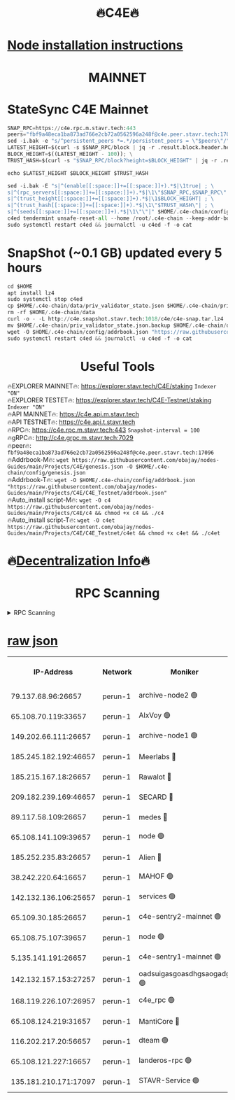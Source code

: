 <h1 align="center"> 🔥C4E🔥</h1>

[Node installation instructions](https://github.com/obajay/nodes-Guides/tree/main/Projects/C4E)
=

<h1 align="center"> MAINNET</h1>

# StateSync C4E Mainnet
```python
SNAP_RPC=https://c4e.rpc.m.stavr.tech:443
peers="fbf9a48eca1ba873ad766e2cb72a0562596a248f@c4e.peer.stavr.tech:17096"
sed -i.bak -e "s/^persistent_peers *=.*/persistent_peers = \"$peers\"/" $HOME/.c4e-chain/config/config.toml
LATEST_HEIGHT=$(curl -s $SNAP_RPC/block | jq -r .result.block.header.height); \
BLOCK_HEIGHT=$((LATEST_HEIGHT - 100)); \
TRUST_HASH=$(curl -s "$SNAP_RPC/block?height=$BLOCK_HEIGHT" | jq -r .result.block_id.hash)

echo $LATEST_HEIGHT $BLOCK_HEIGHT $TRUST_HASH

sed -i.bak -E "s|^(enable[[:space:]]+=[[:space:]]+).*$|\1true| ; \
s|^(rpc_servers[[:space:]]+=[[:space:]]+).*$|\1\"$SNAP_RPC,$SNAP_RPC\"| ; \
s|^(trust_height[[:space:]]+=[[:space:]]+).*$|\1$BLOCK_HEIGHT| ; \
s|^(trust_hash[[:space:]]+=[[:space:]]+).*$|\1\"$TRUST_HASH\"| ; \
s|^(seeds[[:space:]]+=[[:space:]]+).*$|\1\"\"|" $HOME/.c4e-chain/config/config.toml
c4ed tendermint unsafe-reset-all --home /root/.c4e-chain --keep-addr-book
sudo systemctl restart c4ed && journalctl -u c4ed -f -o cat
```
# SnapShot (~0.1 GB) updated every 5 hours
```python
cd $HOME
apt install lz4
sudo systemctl stop c4ed
cp $HOME/.c4e-chain/data/priv_validator_state.json $HOME/.c4e-chain/priv_validator_state.json.backup
rm -rf $HOME/.c4e-chain/data
curl -o - -L http://c4e.snapshot.stavr.tech:1018/c4e/c4e-snap.tar.lz4 | lz4 -c -d - | tar -x -C $HOME/.c4e-chain --strip-components 2
mv $HOME/.c4e-chain/priv_validator_state.json.backup $HOME/.c4e-chain/data/priv_validator_state.json
wget -O $HOME/.c4e-chain/config/addrbook.json "https://raw.githubusercontent.com/obajay/nodes-Guides/main/Projects/C4E/addrbook.json"
sudo systemctl restart c4ed && journalctl -u c4ed -f -o cat
```
 <h1 align="center"> Useful Tools</h1>

🔥EXPLORER MAINNET🔥:  https://explorer.stavr.tech/C4E/staking            `Indexer "ON"` \
🔥EXPLORER TESTET🔥:   https://explorer.stavr.tech/C4E-Testnet/staking     `Indexer "ON"` \
🔥API MAINNET🔥:       https://c4e.api.m.stavr.tech \
🔥API TESTNET🔥:       https://c4e.api.t.stavr.tech \
🔥RPC🔥:               https://c4e.rpc.m.stavr.tech:443                  `Snapshot-interval = 100` \
🔥gRPC🔥:              http://c4e.grpc.m.stavr.tech:7029 \
🔥peer🔥:              `fbf9a48eca1ba873ad766e2cb72a0562596a248f@c4e.peer.stavr.tech:17096` \
🔥Addrbook-M🔥:    ```wget https://raw.githubusercontent.com/obajay/nodes-Guides/main/Projects/C4E/genesis.json -O $HOME/.c4e-chain/config/genesis.json``` \
🔥Addrbook-T🔥:    ```wget -O $HOME/.c4e-chain/config/addrbook.json "https://raw.githubusercontent.com/obajay/nodes-Guides/main/Projects/C4E/C4E_Testnet/addrbook.json"``` \
🔥Auto_install script-M🔥: ```wget -O c4 https://raw.githubusercontent.com/obajay/nodes-Guides/main/Projects/C4E/c4 && chmod +x c4 && ./c4``` \
🔥Auto_install script-T🔥: ```wget -O c4et https://raw.githubusercontent.com/obajay/nodes-Guides/main/Projects/C4E/C4E_Testnet/c4et && chmod +x c4et && ./c4et```

🔥[Decentralization Info](https://github.com/obajay/StateSync-snapshots/tree/main/Projects/C4E/Decentralization)🔥
=

<h1 align="center"> RPC Scanning</h1>

<details>
<summary>RPC Scanning</summary>

<h2 align="center"> We scan nodes in real time every 4 hours. And we provide the final result of RPC endpoints.
We cannot influence the operation of these nodes in any way. </h2>


```python
If Voting Power is higher than 0 --> then the Node is a validator of the network and may be subject to attack and be a potential threat to the chain.
```
```python
We marked such validators with a red symbol
```

</details>

[raw json](https://rpc-check.c4e.stavr.tech/c4e/rpc-c4e-result.json)
=



<table><tr><th>IP-Address</th><th>Network</th><th>Moniker</th><th>Latest Block Height</th><th>Earliest Block Height</th><th>Catching Up</th><th>Tx Index</th><th>Voting Power</th><th>Scan Time</th></tr><tr><td>79.137.68.96:26657</td><td>perun-1</td><td>archive-node2 🟢</td><td>7677175</td><td>1</td><td>False</td><td>on</td><td>0</td><td>2024-03-21T07:29:40.986182509UTC</td></tr><tr><td>65.108.70.119:33657</td><td>perun-1</td><td>AlxVoy 🟢</td><td>7677572</td><td>1</td><td>False</td><td>on</td><td>0</td><td>2024-03-21T07:29:52.392360088UTC</td></tr><tr><td>149.202.66.111:26657</td><td>perun-1</td><td>archive-node1 🟢</td><td>7677575</td><td>1</td><td>False</td><td>on</td><td>0</td><td>2024-03-21T07:30:08.642110502UTC</td></tr><tr><td>185.245.182.192:46657</td><td>perun-1</td><td>Meerlabs 🔴</td><td>7677576</td><td>1051501</td><td>False</td><td>on</td><td>344615</td><td>2024-03-21T07:30:13.691355042UTC</td></tr><tr><td>185.215.167.18:26657</td><td>perun-1</td><td>Rawalot 🔴</td><td>7677578</td><td>1090501</td><td>False</td><td>on</td><td>450091</td><td>2024-03-21T07:30:24.542775691UTC</td></tr><tr><td>209.182.239.169:46657</td><td>perun-1</td><td>SECARD 🔴</td><td>7677574</td><td>2616101</td><td>False</td><td>off</td><td>749308</td><td>2024-03-21T07:30:03.987935433UTC</td></tr><tr><td>89.117.58.109:26657</td><td>perun-1</td><td>medes 🔴</td><td>7677577</td><td>2826001</td><td>False</td><td>off</td><td>891025</td><td>2024-03-21T07:30:20.160427978UTC</td></tr><tr><td>65.108.141.109:39657</td><td>perun-1</td><td>node 🟢</td><td>7677571</td><td>5303301</td><td>False</td><td>on</td><td>0</td><td>2024-03-21T07:29:43.355046159UTC</td></tr><tr><td>185.252.235.83:26657</td><td>perun-1</td><td>Alien 🔴</td><td>7677575</td><td>6502501</td><td>False</td><td>on</td><td>648215</td><td>2024-03-21T07:30:08.932578673UTC</td></tr><tr><td>38.242.220.64:16657</td><td>perun-1</td><td>MAHOF 🟢</td><td>7677575</td><td>6885501</td><td>False</td><td>on</td><td>0</td><td>2024-03-21T07:30:06.364158790UTC</td></tr><tr><td>142.132.136.106:25657</td><td>perun-1</td><td>services 🟢</td><td>7677573</td><td>7012001</td><td>False</td><td>on</td><td>0</td><td>2024-03-21T07:29:54.953395520UTC</td></tr><tr><td>65.109.30.185:26657</td><td>perun-1</td><td>c4e-sentry2-mainnet 🟢</td><td>7677576</td><td>7284001</td><td>False</td><td>on</td><td>0</td><td>2024-03-21T07:30:13.381575641UTC</td></tr><tr><td>65.108.75.107:39657</td><td>perun-1</td><td>node 🟢</td><td>7677573</td><td>7300001</td><td>False</td><td>on</td><td>0</td><td>2024-03-21T07:29:55.249533291UTC</td></tr><tr><td>5.135.141.191:26657</td><td>perun-1</td><td>c4e-sentry1-mainnet 🟢</td><td>7677570</td><td>7300501</td><td>False</td><td>on</td><td>0</td><td>2024-03-21T07:29:40.066912942UTC</td></tr><tr><td>142.132.157.153:27257</td><td>perun-1</td><td>oadsuigasgoasdhgsaogadg 🟢</td><td>7677570</td><td>7574001</td><td>False</td><td>on</td><td>0</td><td>2024-03-21T07:29:39.779164121UTC</td></tr><tr><td>168.119.226.107:26957</td><td>perun-1</td><td>c4e_rpc 🟢</td><td>7677572</td><td>7577571</td><td>False</td><td>on</td><td>0</td><td>2024-03-21T07:29:47.715082352UTC</td></tr><tr><td>65.108.124.219:31657</td><td>perun-1</td><td>MantiCore 🔴</td><td>7677572</td><td>7577572</td><td>False</td><td>off</td><td>729955</td><td>2024-03-21T07:29:52.081348232UTC</td></tr><tr><td>116.202.217.20:56657</td><td>perun-1</td><td>dteam 🟢</td><td>7677570</td><td>7660701</td><td>False</td><td>on</td><td>0</td><td>2024-03-21T07:29:40.671789285UTC</td></tr><tr><td>65.108.121.227:16657</td><td>perun-1</td><td>landeros-rpc 🟢</td><td>7677570</td><td>7674301</td><td>False</td><td>on</td><td>0</td><td>2024-03-21T07:29:40.438018398UTC</td></tr><tr><td>135.181.210.171:17097</td><td>perun-1</td><td>STAVR-Service 🟢</td><td>7677573</td><td>7675501</td><td>False</td><td>on</td><td>0</td><td>2024-03-21T07:29:55.545479965UTC</td></tr></table>

